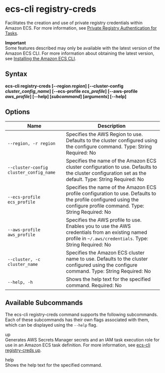 # ecs\-cli registry\-creds<a name="cmd-ecs-cli-registry-creds"></a>

Facilitates the creation and use of private registry credentials within Amazon ECS\. For more information, see [Private Registry Authentication for Tasks](private-auth.md)\.

**Important**  
Some features described may only be available with the latest version of the Amazon ECS CLI\. For more information about obtaining the latest version, see [Installing the Amazon ECS CLI](ECS_CLI_installation.md)\.

## Syntax<a name="cmd-ecs-cli-registry-creds-syntax"></a>

**ecs\-cli registry\-creds \[\-\-region *region*\] \[\-\-cluster\-config *cluster\_config\_name*\] \[\-\-ecs\-profile *ecs\_profile*\] \[\-\-aws\-profile *aws\_profile*\] \[\-\-help\] \[*subcommand*\] \[*arguments*\] \[\-\-help\]**

## Options<a name="cmd-ecs-cli-registry-creds-options"></a>


| Name | Description | 
| --- | --- | 
|  `--region, -r region`  |  Specifies the AWS Region to use\. Defaults to the cluster configured using the configure command\. Type: String Required: No  | 
|  `--cluster-config cluster_config_name`  |  Specifies the name of the Amazon ECS cluster configuration to use\. Defaults to the cluster configuration set as the default\. Type: String Required: No  | 
|  `--ecs-profile ecs_profile`  |  Specifies the name of the Amazon ECS profile configuration to use\. Defaults to the profile configured using the configure profile command\. Type: String Required: No  | 
|  `--aws-profile aws_profile`  |  Specifies the AWS profile to use\. Enables you to use the AWS credentials from an existing named profile in `~/.aws/credentials`\. Type: String Required: No  | 
|  `--cluster, -c cluster_name`  |  Specifies the Amazon ECS cluster name to use\. Defaults to the cluster configured using the configure command\. Type: String Required: No  | 
|  `--help, -h`  |  Shows the help text for the specified command\. Required: No  | 

## Available Subcommands<a name="cmd-ecs-cli-registry-creds-subcommands"></a>

The ecs\-cli registry\-creds command supports the following subcommands\. Each of these subcommands has their own flags associated with them, which can be displayed using the `--help` flag\.

up  
Generates AWS Secrets Manager secrets and an IAM task execution role for use in an Amazon ECS task definition\. For more information, see [ecs\-cli registry\-creds up](cmd-ecs-cli-registry-creds-up.md)\.

help  
Shows the help text for the specified command\.